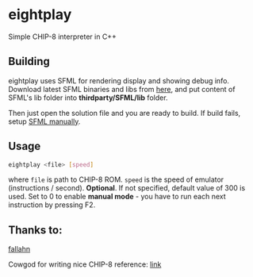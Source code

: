 # eightplay
Simple CHIP-8 interpreter in C++

## Building
eightplay uses SFML for rendering display and showing debug info. Download latest SFML binaries and libs from [here](https://www.sfml-dev.org/download.php), and put content of SFML's lib folder into **thirdparty/SFML/lib** folder.

Then just open the solution file and you are ready to build. If build fails, setup [SFML manually](https://www.sfml-dev.org/tutorials/2.5/start-vc.php).

## Usage
```bash
eightplay <file> [speed]
```

where `file` is path to CHIP-8 ROM.
`speed` is the speed of emulator (instructions / second). **Optional**. If not specified, default value of 300 is used.
Set to 0 to enable **manual mode** - you have to run each next instruction by pressing F2.

## Thanks to:
[fallahn](https://github.com/fallahn/)

Cowgod for writing nice CHIP-8 reference: [link](http://devernay.free.fr/hacks/chip8/C8TECH10.HTM)
